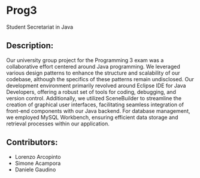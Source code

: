 # Prog3
Student Secretariat in Java

## Description:
Our university group project for the Programming 3 exam was a collaborative effort centered around Java programming. 
We leveraged various design patterns to enhance the structure and scalability of our codebase,
although the specifics of these patterns remain undisclosed. Our development environment primarily revolved around Eclipse IDE for Java Developers, 
offering a robust set of tools for coding, debugging, and version control. Additionally, 
we utilized SceneBuilder to streamline the creation of graphical user interfaces, facilitating seamless integration of front-end components with our Java backend. 
For database management, we employed MySQL Workbench, ensuring efficient data storage and retrieval processes within our application.

## Contributors:
- Lorenzo Arcopinto
- Simone Acampora
- Daniele Gaudino
